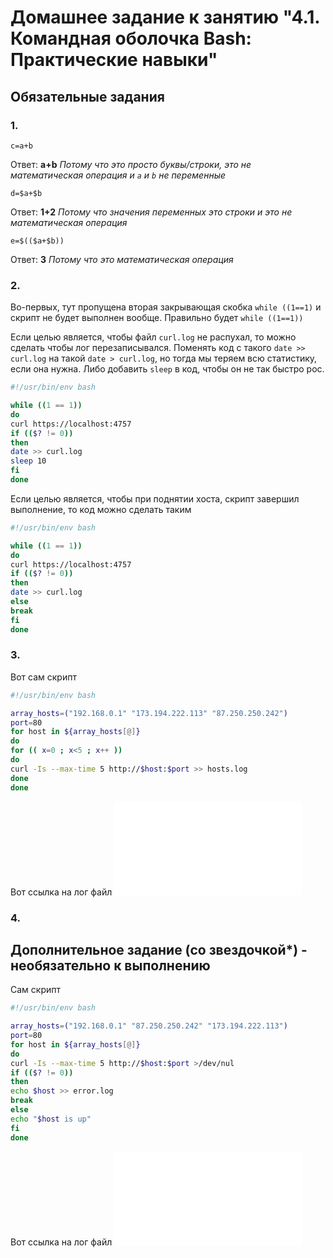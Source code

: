 # Домашнее задание к занятию "4.1. Командная оболочка Bash: Практические навыки"

## Обязательные задания

### 1. 
`c=a+b`

Ответ: **a+b** *Потому что это просто буквы/строки, это не математическая операция и `a` и `b` не переменные*

`d=$a+$b` 

Ответ: **1+2** *Потому что значения переменных это строки и это не математическая операция*

`e=$(($a+$b))`

Ответ: **3** *Потому что это математическая операция*

### 2.
Во-первых, тут пропущена вторая закрывающая скобка
`while ((1==1)` и скрипт не будет выполнен вообще.
Правильно будет `while ((1==1))`

Если целью является, чтобы файл `curl.log` не распухал,
то можно сделать чтобы лог перезаписывался. Поменять код с такого `date >> curl.log` 
на такой `date > curl.log`, но тогда мы теряем всю статистику, если она нужна.
Либо добавить `sleep` в код, чтобы он не так быстро рос.

```bash
#!/usr/bin/env bash

while ((1 == 1))
do
curl https://localhost:4757
if (($? != 0))
then
date >> curl.log
sleep 10
fi
done
```

Если целью является, чтобы при поднятии хоста, скрипт завершил выполнение,
то код можно сделать таким

```bash
#!/usr/bin/env bash

while ((1 == 1))
do
curl https://localhost:4757
if (($? != 0))
then
date >> curl.log
else
break
fi
done
```

### 3.

Вот сам скрипт
```bash
#!/usr/bin/env bash

array_hosts=("192.168.0.1" "173.194.222.113" "87.250.250.242")
port=80
for host in ${array_hosts[@]}
do
for (( x=0 ; x<5 ; x++ ))
do
curl -Is --max-time 5 http://$host:$port >> hosts.log
done
done

```

Вот ссылка на лог файл ![hosts.log](hosts.log)

### 4.


## Дополнительное задание (со звездочкой*) - необязательно к выполнению

Сам скрипт

```bash
#!/usr/bin/env bash

array_hosts=("192.168.0.1" "87.250.250.242" "173.194.222.113")
port=80
for host in ${array_hosts[@]}
do
curl -Is --max-time 5 http://$host:$port >/dev/nul
if (($? != 0))
then
echo $host >> error.log
break
else
echo "$host is up"
fi
done
```

Вот ссылка на лог файл ![error.log](error.log)




